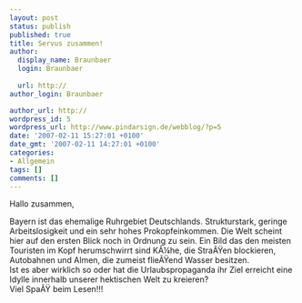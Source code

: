 ```yaml
---
layout: post
status: publish
published: true
title: Servus zusammen!
author:
  display_name: Braunbaer
  login: Braunbaer
  
  url: http://
author_login: Braunbaer

author_url: http://
wordpress_id: 5
wordpress_url: http://www.pindarsign.de/webblog/?p=5
date: '2007-02-11 15:27:01 +0100'
date_gmt: '2007-02-11 14:27:01 +0100'
categories:
- Allgemein
tags: []
comments: []
---
```

<p>Hallo zusammen,</p>
<p>Bayern ist das ehemalige Ruhrgebiet Deutschlands. Strukturstark, geringe Arbeitslosigkeit und ein sehr hohes Prokopfeinkommen. Die Welt scheint hier auf den ersten Blick noch in Ordnung zu sein. Ein Bild das den meisten Touristen im Kopf herumschwirrt sind K&Atilde;&frac14;he, die Stra&Atilde;&Yuml;en blockieren, Autobahnen und Almen, die zumeist flie&Atilde;&Yuml;end Wasser besitzen.<br />
Ist es aber wirklich so oder hat die Urlaubspropaganda ihr Ziel erreicht eine Idylle innerhalb unserer hektischen Welt zu kreieren?<br />
Viel Spa&Atilde;&Yuml; beim Lesen!!!</p>

